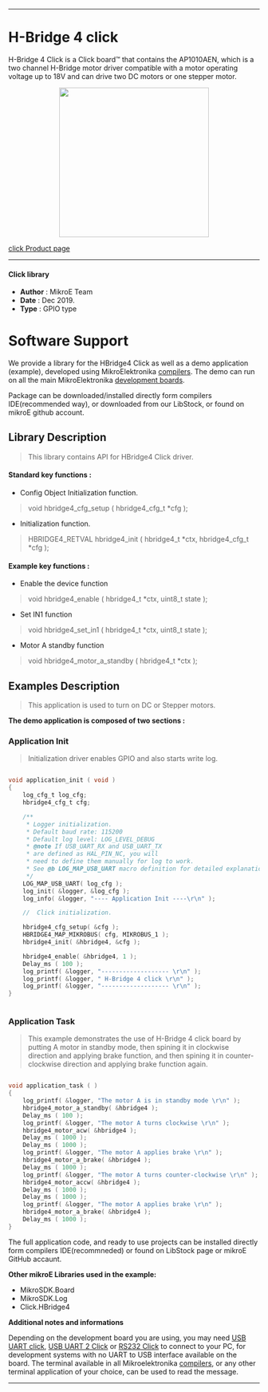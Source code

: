 
---
# H-Bridge 4 click

H-Bridge 4 Click is a Click board™ that contains the AP1010AEN, which is a two channel H-Bridge motor driver compatible with a motor operating voltage up to 18V and can drive two DC motors or one stepper motor.

<p align="center">
  <img src="https://download.mikroe.com/images/click_for_ide/hbridge4_click.png" height=300px>
</p>

[click Product page](https://www.mikroe.com/h-bridge-4-click)

---


#### Click library 

- **Author**        : MikroE Team
- **Date**          : Dec 2019.
- **Type**          : GPIO type


# Software Support

We provide a library for the HBridge4 Click 
as well as a demo application (example), developed using MikroElektronika 
[compilers](https://shop.mikroe.com/compilers). 
The demo can run on all the main MikroElektronika [development boards](https://shop.mikroe.com/development-boards).

Package can be downloaded/installed directly form compilers IDE(recommended way), or downloaded from our LibStock, or found on mikroE github account. 

## Library Description

> This library contains API for HBridge4 Click driver.

#### Standard key functions :

- Config Object Initialization function.
> void hbridge4_cfg_setup ( hbridge4_cfg_t *cfg ); 
 
- Initialization function.
> HBRIDGE4_RETVAL hbridge4_init ( hbridge4_t *ctx, hbridge4_cfg_t *cfg );

#### Example key functions :

- Enable the device function
> void hbridge4_enable ( hbridge4_t *ctx, uint8_t state );
 
- Set IN1 function
> void hbridge4_set_in1 ( hbridge4_t *ctx, uint8_t state );

- Motor A standby function
> void hbridge4_motor_a_standby ( hbridge4_t *ctx );

## Examples Description

> This application is used to turn on DC or Stepper motors.

**The demo application is composed of two sections :**

### Application Init 

> Initialization driver enables GPIO and also starts write log. 

```c

void application_init ( void )
{
    log_cfg_t log_cfg;
    hbridge4_cfg_t cfg;

    /** 
     * Logger initialization.
     * Default baud rate: 115200
     * Default log level: LOG_LEVEL_DEBUG
     * @note If USB_UART_RX and USB_UART_TX 
     * are defined as HAL_PIN_NC, you will 
     * need to define them manually for log to work. 
     * See @b LOG_MAP_USB_UART macro definition for detailed explanation.
     */
    LOG_MAP_USB_UART( log_cfg );
    log_init( &logger, &log_cfg );
    log_info( &logger, "---- Application Init ----\r\n" );

    //  Click initialization.

    hbridge4_cfg_setup( &cfg );
    HBRIDGE4_MAP_MIKROBUS( cfg, MIKROBUS_1 );
    hbridge4_init( &hbridge4, &cfg );

    hbridge4_enable( &hbridge4, 1 );
    Delay_ms ( 100 );
    log_printf( &logger, "------------------- \r\n" );
    log_printf( &logger, " H-Bridge 4 click \r\n" );
    log_printf( &logger, "------------------- \r\n" );
}
  
```

### Application Task

> This example demonstrates the use of H-Bridge 4 click board by putting A motor
> in standby mode, then spining it in clockwise direction and applying brake function, and then
> spining it in counter-clockwise direction and applying brake function again.

```c

void application_task ( )
{
    log_printf( &logger, "The motor A is in standby mode \r\n" );
    hbridge4_motor_a_standby( &hbridge4 );
    Delay_ms ( 100 );
    log_printf( &logger, "The motor A turns clockwise \r\n" );
    hbridge4_motor_acw( &hbridge4 );
    Delay_ms ( 1000 );
    Delay_ms ( 1000 );
    log_printf( &logger, "The motor A applies brake \r\n" );
    hbridge4_motor_a_brake( &hbridge4 );
    Delay_ms ( 1000 );
    log_printf( &logger, "The motor A turns counter-clockwise \r\n" );
    hbridge4_motor_accw( &hbridge4 );
    Delay_ms ( 1000 );
    Delay_ms ( 1000 );
    log_printf( &logger, "The motor A applies brake \r\n" );
    hbridge4_motor_a_brake( &hbridge4 );
    Delay_ms ( 1000 );
}

```

The full application code, and ready to use projects can be  installed directly form compilers IDE(recommneded) or found on LibStock page or mikroE GitHub accaunt.

**Other mikroE Libraries used in the example:** 

- MikroSDK.Board
- MikroSDK.Log
- Click.HBridge4

**Additional notes and informations**

Depending on the development board you are using, you may need 
[USB UART click](https://shop.mikroe.com/usb-uart-click), 
[USB UART 2 Click](https://shop.mikroe.com/usb-uart-2-click) or 
[RS232 Click](https://shop.mikroe.com/rs232-click) to connect to your PC, for 
development systems with no UART to USB interface available on the board. The 
terminal available in all Mikroelektronika 
[compilers](https://shop.mikroe.com/compilers), or any other terminal application 
of your choice, can be used to read the message.



---
